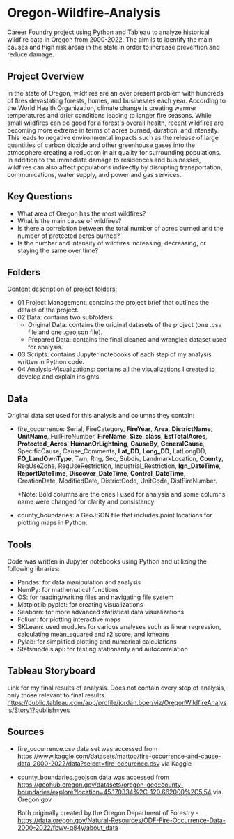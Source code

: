 # Oregon-Wildfire-Analysis
Career Foundry project using Python and Tableau to analyze historical wildfire data in Oregon from 2000-2022. The aim is to identify the main causes and high risk areas in the state in order to increase prevention and reduce damage.
## Project Overview
In the state of Oregon, wildfires are an ever present problem with hundreds of fires devastating forests, homes, and businesses each year. According to the World Health Organization, climate change is creating warmer temperatures and drier conditions leading to longer fire seasons. While small wildfires can be good for a forest's overall health, recent wildfires are becoming more extreme in terms of acres burned, duration, and intensity. This leads to negative environmental impacts such as the release of large quantities of carbon dioxide and other greenhouse gases into the atmosphere creating a reduction in air quality for surrounding populations. In addition to the immediate damage to residences and businesses, wildfires can also affect populations indirectly by disrupting transportation, communications, water supply, and power and gas services. 
## Key Questions
- What area of Oregon has the most wildfires?
- What is the main cause of wildfires?
- Is there a correlation between the total number of acres burned and the number of protected acres burned?
- Is the number and intensity of wildfires increasing, decreasing, or staying the same over time?
## Folders
Content description of project folders:
- 01 Project Management: contains the project brief that outlines the details of the project.
- 02 Data: contains two subfolders:
  - Original Data: contains the original datasets of the project (one .csv file and one .geojson file).
  - Prepared Data: contains the final cleaned and wrangled dataset used for analysis.
- 03 Scripts: contains Jupyter notebooks of each step of my analysis written in Python code.
- 04 Analysis-Visualizations: contains all the visualizations I created to develop and explain insights.
## Data
Original data set used for this analysis and columns they contain:
- fire_occurrence: Serial, FireCategory, **FireYear**, **Area**, **DistrictName**, **UnitName**, FullFireNumber, **FireName**, **Size_class**, **EstTotalAcres**,
    **Protected_Acres**, **HumanOrLightning**, **CauseBy**, **GeneralCause**, SpecificCause, Cause_Comments, **Lat_DD**, **Long_DD**, LatLongDD, **FO_LandOwnType**,
    Twn, Rng, Sec, Subdiv, LandmarkLocation, **County**, RegUseZone, RegUseRestriction, Industrial_Restriction, **Ign_DateTime**, **ReportDateTime**,
    **Discover_DateTime**, **Control_DateTime**, CreationDate, ModifiedDate, DistrictCode, UnitCode, DistFireNumber.

  *Note: Bold columns are the ones I used for analysis and some columns name were changed for clarity and consistency.
- county_boundaries: a GeoJSON file that includes point locations for plotting maps in Python.
## Tools
Code was written in Jupyter notebooks using Python and utilizing the following libraries:
- Pandas: for data manipulation and analysis
- NumPy: for mathematical functions
- OS: for reading/writing files and navigating file system
- Matplotlib.pyplot: for creating visualizations
- Seaborn: for more advanced statistical data visualizations
- Folium: for plotting interactive maps
- SKLearn: used modules for various analyses such as linear regression, calculating mean_squared and r2 score, and kmeans
- Pylab: for simplified plotting and numerical calculations
- Statsmodels.api: for testing stationarity and autocorrelation
## Tableau Storyboard
Link for my final results of analysis. Does not contain every step of analysis, only those relevant to final results.
https://public.tableau.com/app/profile/jordan.boer/viz/OregonWildfireAnalysis/Story1?publish=yes
## Sources
 - fire_occurrence.csv data set was accessed from https://www.kaggle.com/datasets/mattop/fire-occurrence-and-cause-data-2000-2022/data?select=fire-occurence.csv via Kaggle
 - county_boundaries.geojson data was accessed from https://geohub.oregon.gov/datasets/oregon-geo::county-boundaries/explore?location=45.170334%2C-120.662000%2C5.54 via Oregon.gov

   Both originally created by the Oregon Department of Forestry - https://data.oregon.gov/Natural-Resources/ODF-Fire-Occurrence-Data-2000-2022/fbwv-q84y/about_data
